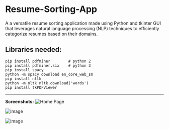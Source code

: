 # Resume-Sorting-App
A a versatile resume sorting application made using Python and tkinter GUI that leverages natural language processing
(NLP) techniques to efficiently categorize resumes based on their domains.

## Libraries needed:
```
pip install pdfminer        # python 2
pip install pdfminer.six    # python 3
pip install spacy
python -m spacy download en_core_web_sm
pip install nltk
python -m nltk nltk.download('words')
pip install tkPDFViewer
```

---

**Screenshots:**
![Home Page](https://user-images.githubusercontent.com/63895478/165809831-753648aa-5237-495f-9aa1-e8908dc8aac7.png)

![image](https://user-images.githubusercontent.com/63895478/159186238-46293419-4b20-4c91-802e-591784ae4320.png)

![image](https://user-images.githubusercontent.com/63895478/159186252-9c6cf989-0ef6-4181-b8b4-f5e5a2d3da1e.png)


